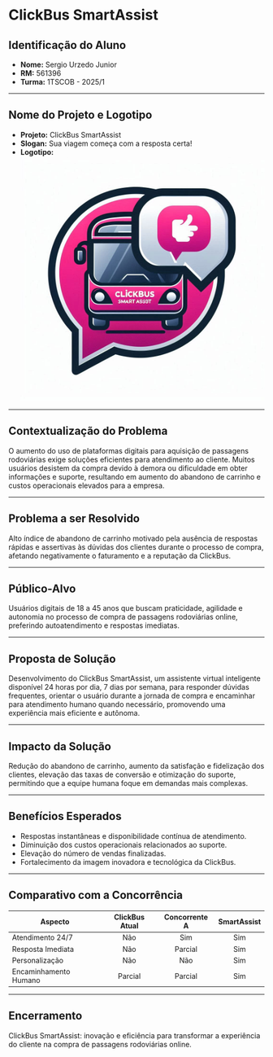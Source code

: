 # ClickBus SmartAssist

## Identificação do Aluno

- **Nome:** Sergio Urzedo Junior  
- **RM:** 561396  
- **Turma:** 1TSCOB - 2025/1

---

## Nome do Projeto e Logotipo

- **Projeto:** ClickBus SmartAssist  
- **Slogan:** Sua viagem começa com a resposta certa!  
- **Logotipo:**  
  ![ClickBus SmartAssist Logo](ClickBus%20SmartAssist.png)

---

## Contextualização do Problema

O aumento do uso de plataformas digitais para aquisição de passagens rodoviárias exige soluções eficientes para atendimento ao cliente. Muitos usuários desistem da compra devido à demora ou dificuldade em obter informações e suporte, resultando em aumento do abandono de carrinho e custos operacionais elevados para a empresa.

---

## Problema a ser Resolvido

Alto índice de abandono de carrinho motivado pela ausência de respostas rápidas e assertivas às dúvidas dos clientes durante o processo de compra, afetando negativamente o faturamento e a reputação da ClickBus.

---

## Público-Alvo

Usuários digitais de 18 a 45 anos que buscam praticidade, agilidade e autonomia no processo de compra de passagens rodoviárias online, preferindo autoatendimento e respostas imediatas.

---

## Proposta de Solução

Desenvolvimento do ClickBus SmartAssist, um assistente virtual inteligente disponível 24 horas por dia, 7 dias por semana, para responder dúvidas frequentes, orientar o usuário durante a jornada de compra e encaminhar para atendimento humano quando necessário, promovendo uma experiência mais eficiente e autônoma.

---

## Impacto da Solução

Redução do abandono de carrinho, aumento da satisfação e fidelização dos clientes, elevação das taxas de conversão e otimização do suporte, permitindo que a equipe humana foque em demandas mais complexas.

---

## Benefícios Esperados

- Respostas instantâneas e disponibilidade contínua de atendimento.
- Diminuição dos custos operacionais relacionados ao suporte.
- Elevação do número de vendas finalizadas.
- Fortalecimento da imagem inovadora e tecnológica da ClickBus.

---

## Comparativo com a Concorrência

| Aspecto                | ClickBus Atual | Concorrente A | SmartAssist |
|------------------------|:-------------:|:-------------:|:-----------:|
| Atendimento 24/7       | Não           | Sim           | Sim         |
| Resposta Imediata      | Não           | Parcial       | Sim         |
| Personalização         | Não           | Não           | Sim         |
| Encaminhamento Humano  | Parcial       | Parcial       | Sim         |

---

## Encerramento

ClickBus SmartAssist: inovação e eficiência para transformar a experiência do cliente na compra de passagens rodoviárias online.
